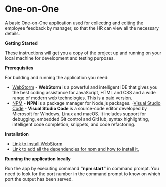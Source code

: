 #
# One-on-One

A basic One-on-One application used for collecting and editing the employee feedback by manager, so that the HR can view all the necessary details.

**Getting Started**

These instructions will get you a copy of the project up and running on your local machine for development and testing purposes.

**Prerequisites**

For building and running the application you need:

- [WebStorm](https://www.jetbrains.com/webstorm/) - **WebStorm** is a powerful and intelligent IDE that gives you the best coding assistance for JavaScript, HTML and CSS and a wide range of modern web technologies. This is a paid version.
- [NPM](https://www.npmjs.com/package/download) - **NPM** is a package manager for Node.js packages.
-[Visual Studio Code](https://code.visualstudio.com/download) - **Visual Studio Code** is a source-code editor developed by Microsoft for Windows, Linux and macOS. It includes support for debugging, embedded Git control and GitHub, syntax highlighting, intelligent code completion, snippets, and code refactoring.

**Installation**

- [Link to install  WebStorm](https://www.jetbrains.com/webstorm/download/#section=linux)
- [Link to add all the dependencies for npm and how to install it.](https://tecadmin.net/install-latest-nodejs-npm-on-ubuntu/)

**Running the application locally**

Run the app by executing command **&quot;npm start&quot;** in command prompt. You need to look for the port number in the command prompt to know on which port the output has been served.
